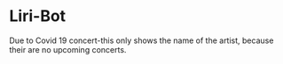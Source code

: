 # Liri-Bot
Due to Covid 19  concert-this only shows the name of the artist, because their are no upcoming concerts.
